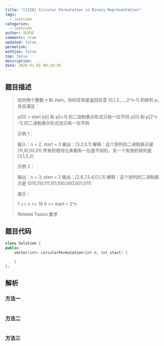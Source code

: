 ```yaml
---
title: "[1238] Circular Permutation in Binary Representation"
tags:
  - leetcode
categories:
  - leetcode
author: 张学志
comments: true
updated: false
permalink:
mathjax: false
top: false
description: ...
date: 2020-01-01 00:20:38
---
```


## 题目描述

> 给你两个整数 n 和 start。你的任务是返回任意 (0,1,2,,...,2^n-1) 的排列 p，并且满足： 
> 
> 
> p[0] = start 
> p[i] 和 p[i+1] 的二进制表示形式只有一位不同 
> p[0] 和 p[2^n -1] 的二进制表示形式也只有一位不同 
> 
> 
> 
> 
> 示例 1： 
> 
> 输入：n = 2, start = 3
> 输出：[3,2,0,1]
> 解释：这个排列的二进制表示是 (11,10,00,01)
> 所有的相邻元素都有一位是不同的，另一个有效的排列是 [3,1,0,2]
> 
> 
> 示例 2： 
> 
> 输出：n = 3, start = 2
> 输出：[2,6,7,5,4,0,1,3]
> 解释：这个排列的二进制表示是 (010,110,111,101,100,000,001,011)
> 
> 
> 
> 
> 提示： 
> 
> 
> 1 <= n <= 16 
> 0 <= start < 2^n 
> 
> Related Topics 数学

## 题目代码

```cpp
class Solution {
public:
    vector<int> circularPermutation(int n, int start) {
        
    }
};
```

## 解析

### 方法一

```cpp

```

### 方法二

```cpp

```

### 方法三

```cpp

```

